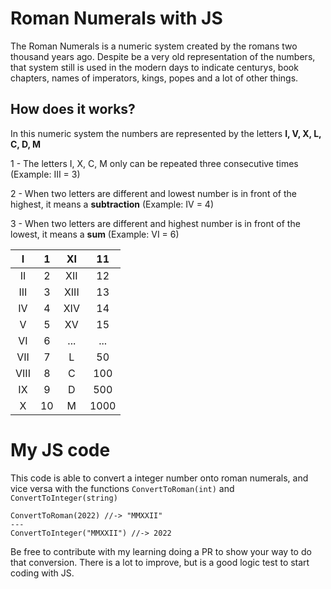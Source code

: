 # Roman Numerals with JS

The Roman Numerals is a numeric system created by the romans two thousand years ago. Despite be a very old representation of the numbers, that system still is used in the modern days to indicate centurys, book chapters, names of imperators, kings, popes and a lot of other things.

## How does it works? 

In this numeric system the numbers are represented by the letters **I, V, X, L, C, D, M**

1 - The letters I, X, C, M only can be repeated three consecutive times (Example: III = 3)

2 - When two letters are different and lowest number is in front of the highest, it means a **subtraction** (Example: IV = 4)

3 - When two letters are different and highest number is in front of the lowest, it means a **sum** (Example: VI = 6)  

|   I  |  1 |  XI  |  11  |
|:----:|:--:|:----:|:----:|
|  II  |  2 |  XII |  12  |
|  III |  3 | XIII |  13  |
|  IV  |  4 |  XIV |  14  |
|   V  |  5 |  XV  |  15  |
|  VI  |  6 |  ... |  ... |
|  VII |  7 |   L  |  50  |
| VIII |  8 |   C  |  100 |
|  IX  |  9 |   D  |  500 |
|   X  | 10 |   M  | 1000 |


# My JS code

This code is able to convert a integer number onto roman numerals, and vice versa with the functions `ConvertToRoman(int)` and `ConvertToInteger(string)`

```
ConvertToRoman(2022) //-> "MMXXII"
---
ConvertToInteger("MMXXII") //-> 2022
```

Be free to contribute with my learning doing a PR to show your way to do that conversion. There is a lot to improve, but is a good logic test to start coding with JS.
